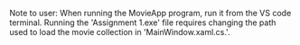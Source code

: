 Note to user: When running the MovieApp program, run it from the VS code terminal. Running the 'Assignment 1.exe' file requires changing the path used to load the movie collection in 'MainWindow.xaml.cs.'.
